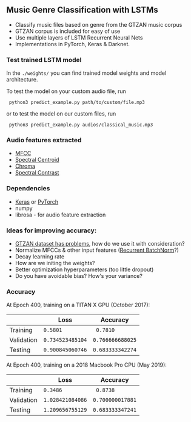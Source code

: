 ## Music Genre Classification with LSTMs

 * Classify music files based on genre from the GTZAN music corpus
 * GTZAN corpus is included for easy of use
 * Use multiple layers of LSTM Recurrent Neural Nets
 * Implementations in PyTorch, Keras & Darknet.

### Test trained LSTM model
 In the `./weights/` you can find trained model weights and model architecture.

 To test the model on your custom audio file, run

     python3 predict_example.py path/to/custom/file.mp3
 or to test the model on our custom files, run

     python3 predict_example.py audios/classical_music.mp3

### Audio features extracted
 * [MFCC](https://en.wikipedia.org/wiki/Mel-frequency_cepstrum)
 * [Spectral Centroid](https://en.wikipedia.org/wiki/Spectral_centroid)
 * [Chroma](http://labrosa.ee.columbia.edu/matlab/chroma-ansyn/)
 * [Spectral Contrast](http://ieeexplore.ieee.org/document/1035731/)

### Dependencies
 * [Keras](https://keras.io) or [PyTorch](http://pytorch.org)
 * numpy
 * librosa - for audio feature extraction

### Ideas for improving accuracy:
 * [GTZAN dataset has problems](https://arxiv.org/abs/1306.1461), how do we use it with consideration?
 * Normalize MFCCs & other input features ([Recurrent BatchNorm](https://arxiv.org/pdf/1603.09025v4.pdf)?)
 * Decay learning rate
 * How are we initing the weights?
 * Better optimization hyperparameters (too little dropout)
 * Do you have avoidable bias? How's your variance?

### Accuracy

 At Epoch 400, training on a TITAN X GPU (October 2017):

|  | **Loss**  | **Accuracy** | 
| ----- | ---- | ----- |
| Training   | `0.5801`          | ` 0.7810`        |
| Validation | `0.734523485104`  | `0.766666688025` |
| Testing    | `0.900845060746`  | `0.683333342274` |


 At Epoch 400, training on a 2018 Macbook Pro CPU (May 2019):

|  | **Loss**  | **Accuracy** | 
| ----- | ---- | ----- |
| Training   | `0.3486`          | ` 0.8738`        |
| Validation | `1.028421084086`  | `0.700000017881` |
| Testing    | `1.209656755129`  | `0.683333347241` |
